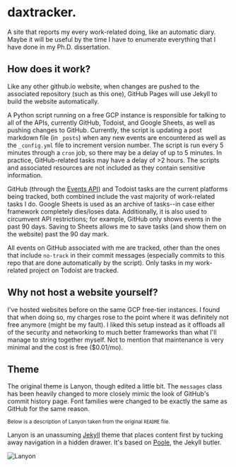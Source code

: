 # daxtracker.
A site that reports my every work-related doing, like an automatic diary. Maybe it will be useful by the time I have to enumerate everything that I have done in my Ph.D. dissertation. 

## How does it work?
Like any other github.io website, when changes are pushed to the associated repository (such as this one), GitHub Pages will use Jekyll to build the website automatically.

A Python script running on a free GCP instance is responsible for talking to all of the APIs, currently GitHub, Todoist, and Google Sheets, as well as pushing changes to GitHub. Currently, the script is updating a post markdown file (in `_posts`) when any new events are encountered as well as the `_config.yml` file to increment version number. The script is run every 5 minutes through a `cron` job, so there may be a delay of up to 5 minutes. In practice, GitHub-related tasks may have a delay of >2 hours. The scripts and associated resources are not included as they contain sensitive information.

GitHub (through the [Events API](https://github.com/events)) and Todoist tasks are the current platforms being tracked, both combined include the vast majority of work-related tasks I do. Google Sheets is used as an archive of tasks--in case either framework completely dies/loses data. Additionally, it is also used to circumvent API restrictions; for example, GitHub only shows events in the past 90 days. Saving to Sheets allows me to save tasks (and show them on the website) past the 90 day mark.

All events on GitHub associated with me are tracked, other than the ones that include `no-track` in their commit messages (especially commits to this repo that are done automatically by the script). Only tasks in my work-related project on Todoist are tracked.

## Why not host a website yourself?
I've hosted websites before on the same GCP free-tier instances. I found that when doing so, my charges rose to the point where it was definitely not free anymore (might be my fault). I liked this setup instead as it offloads all of the security and networking to much better frameworks than what I'll manage to string together myself. Not to mention that maintenance is very minimal and the cost is free ($0.01/mo).

## Theme
The original theme is Lanyon, though edited a little bit. The `messages` class has been heavily changed to more closely mimic the look of GitHub's commit history page. Font families were changed to be exactly the same as GitHub for the same reason.

<sup>Below is a description of Lanyon taken from the original `README` file.</sup>

Lanyon is an unassuming [Jekyll](http://jekyllrb.com) theme that places content first by tucking away navigation in a hidden drawer. It's based on [Poole](http://getpoole.com), the Jekyll butler.

![Lanyon](https://f.cloud.github.com/assets/98681/1825266/be03f014-71b0-11e3-9539-876e61530e24.png)
